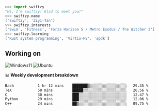 ```python
>>> import swiftzy
"Hi, I'm swiftzy! Glad to meet you!"
>>> swiftzy.name
('swiftzy', 'Ziy1-Tan')
>>> swiftzy.interests
['Swim', 'Fitness', 'Forza Horizon 5 / Metro Exodus / The Witcher 3']
>>> swiftzy.learning
['Rust system programming', 'Virtio-FS', 'spdk']
```

## Working on

![Windows11](https://img.shields.io/badge/Windows%2011-00adef?style=flat-square&logo=windows&logoColor=ffffff)
![Ubuntu](https://img.shields.io/badge/Ubuntu%20(WSL)-dd4814?style=flat-square&logo=ubuntu&logoColor=ffffff)

📊 **Weekly development breakdown**
<!--START_SECTION:waka-->

```txt
Bash           1 hr 12 mins    ███████▒░░░░░░░░░░░░░░░░░   29.35 %
TeX            50 mins         █████░░░░░░░░░░░░░░░░░░░░   20.56 %
C              30 mins         ███░░░░░░░░░░░░░░░░░░░░░░   12.47 %
Python         29 mins         ███░░░░░░░░░░░░░░░░░░░░░░   12.06 %
C++            24 mins         ██▒░░░░░░░░░░░░░░░░░░░░░░   09.75 %
```

<!--END_SECTION:waka-->
